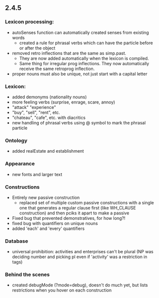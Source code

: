## 2.4.5

### Lexicon processing:
- autoSenses function can automatically created senses from existing words
  - created a rule for phrasal verbs which can have the particle before or after the object
- removed retro inflections that are the same as simp.past. 
  - They are now added automatically when the lexicon is compiled. 
  - Same thing for irregular prog inflections. They now automatically receive the same retroprog inflection.
- proper nouns must also be unique, not just start with a capital letter

### Lexicon:
- added demonyms (nationality nouns)
- more feeling verbs (surprise, enrage, scare, annoy)
- "attack" "experience"
- "buy", "sell", "rent", etc.
- "chateau", "cafe", etc. with diacritics
- new handling of phrasal verbs using @ symbol to mark the phrasal particle

### Ontology
- added realEstate and establishment

### Appearance
- new fonts and larger text

### Constructions
- Entirely new passive construction
  - replaced set of multiple custom passive constructions with a single one that generates a regular clause first (like WH_CLAUSE construction) and then pciks it apart to make a passive
- Fixed bug that prevented demonstratives, for how long?!
- fixed bug with quantifiers on unique nouns
- added 'each' and 'every' quantifiers

### Database
- universal prohibition: activities and enterprises can't be plural (NP was deciding number and picking pl even if 'activity' was a restriction in tags)

### Behind the scenes
- created debugMode (?mode=debug), doesn't do much yet, but lists restrictions when you hover on each construction